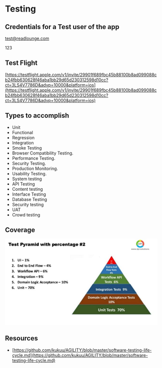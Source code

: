 # Testing


## Credentials for a Test user of the app

[test@readlounge.com](mailto:test@readlounge.com)

123

## Test Flight

[https://testflight.apple.com/v1/invite/29901f689fbc45b88100b8ad099088cb24fbb630628f46aba1bb29d65d230312598d10cc?ct=3LS4V7786D&advp=10000&platform=ios](https://testflight.apple.com/v1/invite/29901f689fbc45b88100b8ad099088cb24fbb630628f46aba1bb29d65d230312598d10cc?ct=3LS4V7786D&advp=10000&platform=ios)

## Types to accomplish

- Unit
- Functional
- Regression
- Integration
- Smoke Testing
- Browser Compatibility Testing.
- Performance Testing.
- Security Testing.
- Production Monitoring.
- Usability Testing.
- System testing
- API Testing
- Content testing
- Interface Testing
- Database Testing
- Security testing
- UAT
- Crowd testing

## Coverage

![Testing/test-pyramid-coverage.jpg](Testing/test-pyramid-coverage.jpg)

## Resources

- [https://github.com/kukuu/AGILITY/blob/master/software-testing-life-cycle.md](https://github.com/kukuu/AGILITY/blob/master/software-testing-life-cycle.md)
